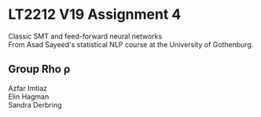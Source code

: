 # LT2212 V19 Assignment 4
Classic SMT and feed-forward neural networks\
From Asad Sayeed's statistical NLP course at the University of Gothenburg. 

## Group Rho ρ
Azfar Imtiaz\
Elin Hagman\
Sandra Derbring



